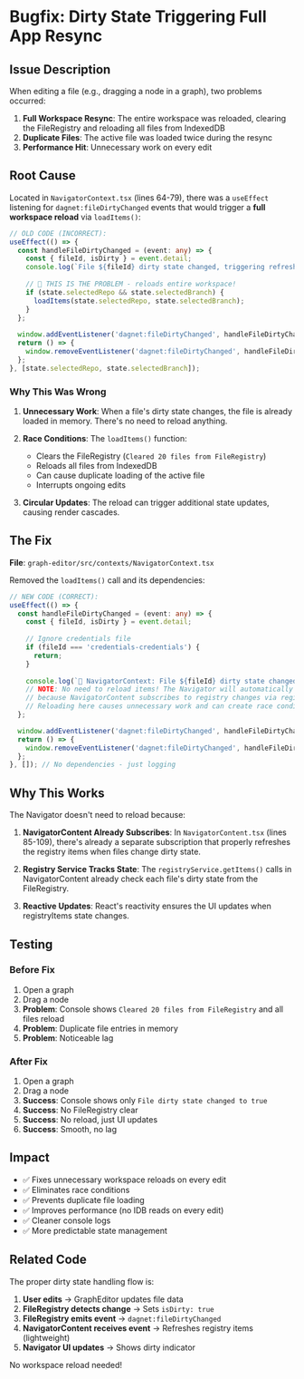 # Bugfix: Dirty State Triggering Full App Resync

## Issue Description

When editing a file (e.g., dragging a node in a graph), two problems occurred:

1. **Full Workspace Resync**: The entire workspace was reloaded, clearing the FileRegistry and reloading all files from IndexedDB
2. **Duplicate Files**: The active file was loaded twice during the resync
3. **Performance Hit**: Unnecessary work on every edit

## Root Cause

Located in `NavigatorContext.tsx` (lines 64-79), there was a `useEffect` listening for `dagnet:fileDirtyChanged` events that would trigger a **full workspace reload** via `loadItems()`:

```typescript
// OLD CODE (INCORRECT):
useEffect(() => {
  const handleFileDirtyChanged = (event: any) => {
    const { fileId, isDirty } = event.detail;
    console.log(`File ${fileId} dirty state changed, triggering refresh...`);
    
    // 🚨 THIS IS THE PROBLEM - reloads entire workspace!
    if (state.selectedRepo && state.selectedBranch) {
      loadItems(state.selectedRepo, state.selectedBranch);
    }
  };
  
  window.addEventListener('dagnet:fileDirtyChanged', handleFileDirtyChanged);
  return () => {
    window.removeEventListener('dagnet:fileDirtyChanged', handleFileDirtyChanged);
  };
}, [state.selectedRepo, state.selectedBranch]);
```

### Why This Was Wrong

1. **Unnecessary Work**: When a file's dirty state changes, the file is already loaded in memory. There's no need to reload anything.

2. **Race Conditions**: The `loadItems()` function:
   - Clears the FileRegistry (`Cleared 20 files from FileRegistry`)
   - Reloads all files from IndexedDB
   - Can cause duplicate loading of the active file
   - Interrupts ongoing edits

3. **Circular Updates**: The reload can trigger additional state updates, causing render cascades.

## The Fix

**File**: `graph-editor/src/contexts/NavigatorContext.tsx`

Removed the `loadItems()` call and its dependencies:

```typescript
// NEW CODE (CORRECT):
useEffect(() => {
  const handleFileDirtyChanged = (event: any) => {
    const { fileId, isDirty } = event.detail;
    
    // Ignore credentials file
    if (fileId === 'credentials-credentials') {
      return;
    }
    
    console.log(`🔄 NavigatorContext: File ${fileId} dirty state changed to ${isDirty}`);
    // NOTE: No need to reload items! The Navigator will automatically update
    // because NavigatorContent subscribes to registry changes via registryService.
    // Reloading here causes unnecessary work and can create race conditions.
  };

  window.addEventListener('dagnet:fileDirtyChanged', handleFileDirtyChanged);
  return () => {
    window.removeEventListener('dagnet:fileDirtyChanged', handleFileDirtyChanged);
  };
}, []); // No dependencies - just logging
```

## Why This Works

The Navigator doesn't need to reload because:

1. **NavigatorContent Already Subscribes**: In `NavigatorContent.tsx` (lines 85-109), there's already a separate subscription that properly refreshes the registry items when files change dirty state.

2. **Registry Service Tracks State**: The `registryService.getItems()` calls in NavigatorContent already check each file's dirty state from the FileRegistry.

3. **Reactive Updates**: React's reactivity ensures the UI updates when registryItems state changes.

## Testing

### Before Fix
1. Open a graph
2. Drag a node
3. **Problem**: Console shows `Cleared 20 files from FileRegistry` and all files reload
4. **Problem**: Duplicate file entries in memory
5. **Problem**: Noticeable lag

### After Fix
1. Open a graph
2. Drag a node
3. **Success**: Console shows only `File dirty state changed to true`
4. **Success**: No FileRegistry clear
5. **Success**: No reload, just UI updates
6. **Success**: Smooth, no lag

## Impact

- ✅ Fixes unnecessary workspace reloads on every edit
- ✅ Eliminates race conditions
- ✅ Prevents duplicate file loading
- ✅ Improves performance (no IDB reads on every edit)
- ✅ Cleaner console logs
- ✅ More predictable state management

## Related Code

The proper dirty state handling flow is:

1. **User edits** → GraphEditor updates file data
2. **FileRegistry detects change** → Sets `isDirty: true`
3. **FileRegistry emits event** → `dagnet:fileDirtyChanged`
4. **NavigatorContent receives event** → Refreshes registry items (lightweight)
5. **Navigator UI updates** → Shows dirty indicator

No workspace reload needed!

